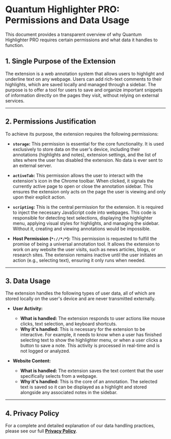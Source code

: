 # Quantum Highlighter PRO: Permissions and Data Usage

This document provides a transparent overview of why Quantum Highlighter PRO requires certain permissions and what data it handles to function.

## 1. Single Purpose of the Extension

The extension is a web annotation system that allows users to highlight and underline text on any webpage. Users can add rich-text comments to their highlights, which are saved locally and managed through a sidebar. The purpose is to offer a tool for users to save and organize important snippets of information directly on the pages they visit, without relying on external services.

---

## 2. Permissions Justification

To achieve its purpose, the extension requires the following permissions:

*   **`storage`:** This permission is essential for the core functionality. It is used exclusively to store data on the user's device, including their annotations (highlights and notes), extension settings, and the list of sites where the user has disabled the extension. No data is ever sent to an external server.

*   **`activeTab`:** This permission allows the user to interact with the extension's icon in the Chrome toolbar. When clicked, it signals the currently active page to open or close the annotation sidebar. This ensures the extension only acts on the page the user is viewing and only upon their explicit action.

*   **`scripting`:** This is the central permission for the extension. It is required to inject the necessary JavaScript code into webpages. This code is responsible for detecting text selections, displaying the highlighter menu, applying visual styles for highlights, and managing the sidebar. Without it, creating and viewing annotations would be impossible.

*   **Host Permission (`*://*/*`):** This permission is requested to fulfill the promise of being a universal annotation tool. It allows the extension to work on any website the user visits, such as news articles, blogs, or research sites. The extension remains inactive until the user initiates an action (e.g., selecting text), ensuring it only runs when needed.

---

## 3. Data Usage

The extension handles the following types of user data, all of which are stored locally on the user's device and are never transmitted externally.

*   **User Activity:**
    *   **What is handled:** The extension responds to user actions like mouse clicks, text selection, and keyboard shortcuts.
    *   **Why it's handled:** This is necessary for the extension to be interactive. For example, it needs to know when a user has finished selecting text to show the highlighter menu, or when a user clicks a button to save a note. This activity is processed in real-time and is not logged or analyzed.

*   **Website Content:**
    *   **What is handled:** The extension saves the text content that the user specifically selects from a webpage.
    *   **Why it's handled:** This is the core of an annotation. The selected text is saved so it can be displayed as a highlight and stored alongside any associated notes in the sidebar.

---

## 4. Privacy Policy

For a complete and detailed explanation of our data handling practices, please see our full **[Privacy Policy](privacy_policy_en.md)**.